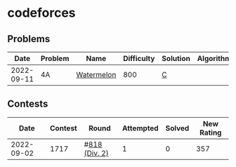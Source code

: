 # codeforces

## Problems
| Date | Problem | Name | Difficulty | Solution | Algorithms/Techniques |
| ---- | ------- | ---- | ---------- | -------- | --------------------- |
| 2022-09-11 | 4A | [Watermelon](https://codeforces.com/problemset/problem/4/A/) | 800 | [C](./problems/4A.c) | |

## Contests
| Date | Contest | Round | Attempted | Solved | New Rating |
| ---- | ------- | ----- | --------- | ------ | ------ |
| 2022-09-02| 1717 | #[818 (Div. 2)](https://codeforces.com/contest/1717) | 1 | 0 | 357 |
